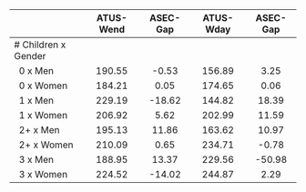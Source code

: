
|                      |    ATUS-Wend |     ASEC-Gap |    ATUS-Wday |     ASEC-Gap |
| -------------------- | :----------: | :----------: | :----------: | :----------: |
| # Children x Gender  |              |              |              |              |
| &nbsp;&nbsp;0 x Men  |       190.55 |        -0.53 |       156.89 |         3.25 |
| &nbsp;&nbsp;0 x Women |       184.21 |         0.05 |       174.65 |         0.06 |
| &nbsp;&nbsp;1 x Men  |       229.19 |       -18.62 |       144.82 |        18.39 |
| &nbsp;&nbsp;1 x Women |       206.92 |         5.62 |       202.99 |        11.59 |
| &nbsp;&nbsp;2+ x Men |       195.13 |        11.86 |       163.62 |        10.97 |
| &nbsp;&nbsp;2+ x Women |       210.09 |         0.65 |       234.71 |        -0.78 |
| &nbsp;&nbsp;3 x Men  |       188.95 |        13.37 |       229.56 |       -50.98 |
| &nbsp;&nbsp;3 x Women |       224.52 |       -14.02 |       244.87 |         2.29 |

